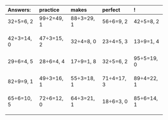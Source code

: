 | Answers: | practice | makes | perfect | ! |
| :--- | :--- | :--- | :--- | :--- |
| 32÷5=6, 2 | 99÷2=49, 1 | 88÷3=29, 1 | 56÷6=9, 2 | 42÷5=8, 2 | 
|   |   |   |   |   | 
|   |   |   |   |   | 
|   |   |   |   |   | 
| 42÷3=14, 0 | 47÷3=15, 2 | 32÷4=8, 0 | 23÷4=5, 3 | 13÷9=1, 4 | 
|   |   |   |   |   | 
|   |   |   |   |   | 
|   |   |   |   |   | 
| 29÷6=4, 5 | 28÷6=4, 4 | 17÷9=1, 8 | 32÷5=6, 2 | 95÷5=19, 0 | 
|   |   |   |   |   | 
|   |   |   |   |   | 
|   |   |   |   |   | 
| 82÷9=9, 1 | 49÷3=16, 1 | 55÷3=18, 1 | 71÷4=17, 3 | 89÷4=22, 1 | 
|   |   |   |   |   | 
|   |   |   |   |   | 
|   |   |   |   |   | 
| 65÷6=10, 5 | 72÷6=12, 0 | 64÷3=21, 1 | 18÷6=3, 0 | 85÷6=14, 1 | 
|   |   |   |   |   | 
|   |   |   |   |   | 
|   |   |   |   |   | 
